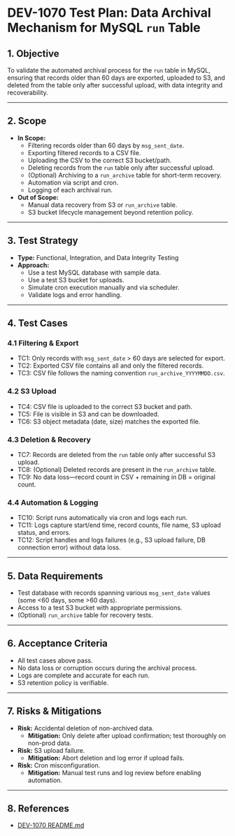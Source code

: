 # DEV-1070 Test Plan: Data Archival Mechanism for MySQL `run` Table

## 1. Objective
To validate the automated archival process for the `run` table in MySQL, ensuring that records older than 60 days are exported, uploaded to S3, and deleted from the table only after successful upload, with data integrity and recoverability.

---

## 2. Scope
- **In Scope:**
  - Filtering records older than 60 days by `msg_sent_date`.
  - Exporting filtered records to a CSV file.
  - Uploading the CSV to the correct S3 bucket/path.
  - Deleting records from the `run` table only after successful upload.
  - (Optional) Archiving to a `run_archive` table for short-term recovery.
  - Automation via script and cron.
  - Logging of each archival run.
- **Out of Scope:**
  - Manual data recovery from S3 or `run_archive` table.
  - S3 bucket lifecycle management beyond retention policy.

---

## 3. Test Strategy
- **Type:** Functional, Integration, and Data Integrity Testing
- **Approach:**
  - Use a test MySQL database with sample data.
  - Use a test S3 bucket for uploads.
  - Simulate cron execution manually and via scheduler.
  - Validate logs and error handling.

---

## 4. Test Cases
### 4.1 Filtering & Export
- TC1: Only records with `msg_sent_date` > 60 days are selected for export.
- TC2: Exported CSV file contains all and only the filtered records.
- TC3: CSV file follows the naming convention `run_archive_YYYYMMDD.csv`.

### 4.2 S3 Upload
- TC4: CSV file is uploaded to the correct S3 bucket and path.
- TC5: File is visible in S3 and can be downloaded.
- TC6: S3 object metadata (date, size) matches the exported file.

### 4.3 Deletion & Recovery
- TC7: Records are deleted from the `run` table only after successful S3 upload.
- TC8: (Optional) Deleted records are present in the `run_archive` table.
- TC9: No data loss—record count in CSV + remaining in DB = original count.

### 4.4 Automation & Logging
- TC10: Script runs automatically via cron and logs each run.
- TC11: Logs capture start/end time, record counts, file name, S3 upload status, and errors.
- TC12: Script handles and logs failures (e.g., S3 upload failure, DB connection error) without data loss.

---

## 5. Data Requirements
- Test database with records spanning various `msg_sent_date` values (some <60 days, some >60 days).
- Access to a test S3 bucket with appropriate permissions.
- (Optional) `run_archive` table for recovery tests.

---

## 6. Acceptance Criteria
- All test cases above pass.
- No data loss or corruption occurs during the archival process.
- Logs are complete and accurate for each run.
- S3 retention policy is verifiable.

---

## 7. Risks & Mitigations
- **Risk:** Accidental deletion of non-archived data.
  - **Mitigation:** Only delete after upload confirmation; test thoroughly on non-prod data.
- **Risk:** S3 upload failure.
  - **Mitigation:** Abort deletion and log error if upload fails.
- **Risk:** Cron misconfiguration.
  - **Mitigation:** Manual test runs and log review before enabling automation.

---

## 8. References
- [DEV-1070 README.md](./README.md) 